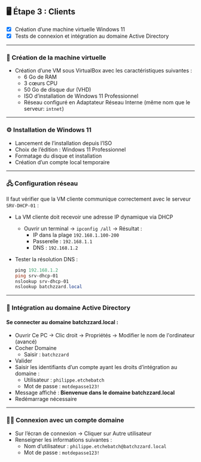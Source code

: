 ## 🖥️ Étape 3 : Clients  
- [x] Création d’une machine virtuelle Windows 11  
- [x] Tests de connexion et intégration au domaine Active Directory

---

### 🧱 Création de la machine virtuelle

- Création d’une VM sous VirtualBox avec les caractéristiques suivantes :  
  - 6 Go de RAM  
  - 3 cœurs CPU  
  - 50 Go de disque dur (VHD)  
  - ISO d’installation de Windows 11 Professionnel
  - Réseau configuré en Adaptateur Réseau Interne (même nom que le serveur: `intnet`)

---

### ⚙️ Installation de Windows 11

- Lancement de l’installation depuis l’ISO
- Choix de l’édition : Windows 11 Professionnel
- Formatage du disque et installation
- Création d’un compte local temporaire  

---

### 🖧 Configuration réseau 

Il faut vérifier que la VM cliente communique correctement avec le serveur `SRV-DHCP-01` :

- La VM cliente doit recevoir une adresse IP dynamique via DHCP
  - Ouvrir un terminal → `ipconfig /all` → Résultat :
    - IP dans la plage `192.168.1.100-200`
    - Passerelle : `192.168.1.1`
    - DNS : `192.168.1.2`

- Tester la résolution DNS :
  ```powershell
  ping 192.168.1.2
  ping srv-dhcp-01
  nslookup srv-dhcp-01
  nslookup batchzzard.local

---

### 🔗 Intégration au domaine Active Directory

#### Se connecter au domaine batchzzard.local :

- Ouvrir Ce PC → Clic droit → Propriétés → Modifier le nom de l'ordinateur (avancé)
- Cocher Domaine
   - Saisir : `batchzzard`
- Valider
- Saisir les identifiants d’un compte ayant les droits d’intégration au domaine :
  - Utilisateur : `philippe.etchebatch`
  - Mot de passe : `motdepasse123!`
- Message affiché : **Bienvenue dans le domaine batchzzard.local**
- Redémarrage nécessaire

---

### 🧑‍💼 Connexion avec un compte domaine

  - Sur l’écran de connexion → Cliquer sur Autre utilisateur
  - Renseigner les informations suivantes :
    - Nom d’utilisateur : `philippe.etchebatch@batchzzard.local`
    - Mot de passe : `motdepasse123!`
